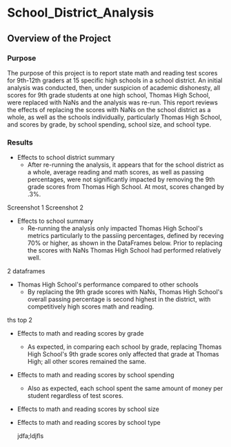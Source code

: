 # School_District_Analysis
## Overview of the Project
### Purpose
The purpose of this project is to report state math and reading test scores for 9th-12th graders at 15 specific high schools in a school district. An initial analysis was conducted, then, under suspicion of academic dishonesty, all scores for 9th grade students at one high school, Thomas High School, were replaced with NaNs and the analysis was re-run. This report reviews the effects of replacing the scores with NaNs on the school district as a whole, as well as the schools individually, particularly Thomas High School, and scores by grade, by school spending, school size, and school type. 

### Results
- Effects to school district summary
  - After re-running the analysis, it appears that for the school district as a whole, average reading and math scores, as well as passing percentages, were not significantly impacted by removing the 9th grade scores from Thomas High School. At most, scores changed by .3%. 

Screenshot 1
Screenshot 2

- Effects to school summary
  - Re-running the analysis only impacted Thomas High School's metrics particularly to the passiing percentages, defined by receving 70% or higher, as shown in the DataFrames below. Prior to replacing the scores with NaNs Thomas High School had performed relatively well.
 
 2 dataframes
 
 - Thomas High School's performance compared to other schools 
    - By replacing the 9th grade scores with NaNs, Thomas High School's overall passing percentage is second highest in the district, with competitively high scores math and reading.

ths top 2

- Effects to math and reading scores by grade
  - As expected, in comparing each school by grade, replacing Thomas High School's 9th grade scores only affected that grade at Thomas High; all other scores remained the same.  

- Effects to math and reading scores by school spending
  - Also as expected, each school spent the same amount of money per student regardless of test scores.
 
- Effects to math and reading scores by school size

- Effects to math and reading scores by school type

  jdfa;ldjfls
